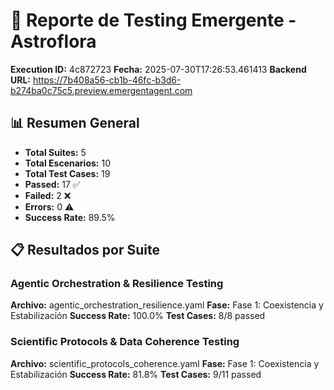 # 🧬 Reporte de Testing Emergente - Astroflora

**Execution ID:** 4c872723
**Fecha:** 2025-07-30T17:26:53.461413
**Backend URL:** https://7b408a56-cb1b-46fc-b3d6-b274ba0c75c5.preview.emergentagent.com

## 📊 Resumen General

- **Total Suites:** 5
- **Total Escenarios:** 10
- **Total Test Cases:** 19
- **Passed:** 17 ✅
- **Failed:** 2 ❌
- **Errors:** 0 ⚠️
- **Success Rate:** 89.5%

## 📋 Resultados por Suite

### Agentic Orchestration & Resilience Testing
**Archivo:** agentic_orchestration_resilience.yaml
**Fase:** Fase 1: Coexistencia y Estabilización
**Success Rate:** 100.0%
**Test Cases:** 8/8 passed

### Scientific Protocols & Data Coherence Testing
**Archivo:** scientific_protocols_coherence.yaml
**Fase:** Fase 1: Coexistencia y Estabilización
**Success Rate:** 81.8%
**Test Cases:** 9/11 passed

